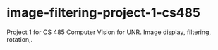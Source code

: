 # image-filtering-project-1-cs485
Project 1 for CS 485 Computer Vision for UNR. Image display, filtering, rotation,.
